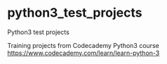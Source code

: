 # python3_test_projects
Python3 test projects

Training projects from Codecademy Python3 course
https://www.codecademy.com/learn/learn-python-3
